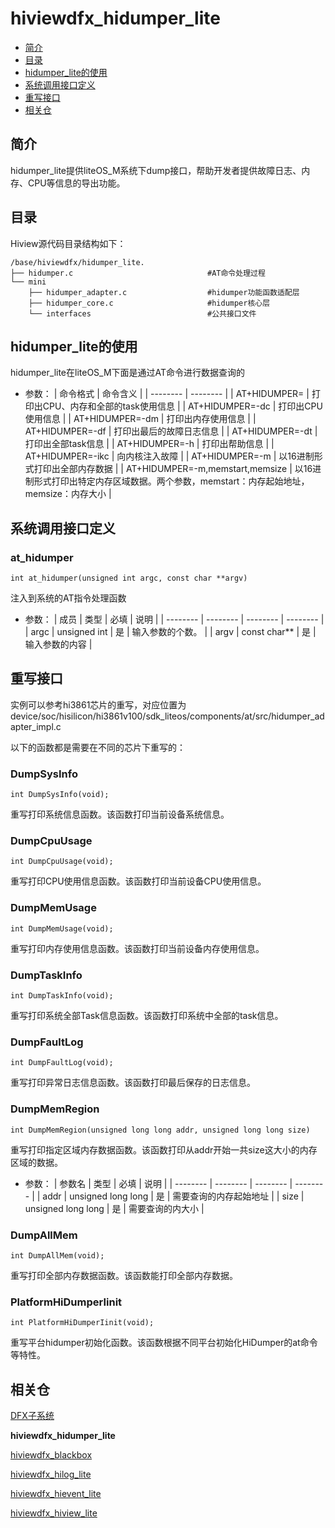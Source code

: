 # hiviewdfx_hidumper_lite

-   [简介](#简介)
-   [目录](#目录)
-   [hidumper_lite的使用](#hidumper_lite的使用)
-   [系统调用接口定义](#系统调用接口定义)
-   [重写接口](#重写接口)
-   [相关仓](#相关仓)

## 简介

hidumper_lite提供liteOS_M系统下dump接口，帮助开发者提供故障日志、内存、CPU等信息的导出功能。

## 目录

Hiview源代码目录结构如下：

```
/base/hiviewdfx/hidumper_lite.
├── hidumper.c                              #AT命令处理过程
└── mini
    ├── hidumper_adapter.c                  #hidumper功能函数适配层
    ├── hidumper_core.c                     #hidumper核心层
    └── interfaces                          #公共接口文件

```

## hidumper_lite的使用

hidumper_lite在liteOS_M下面是通过AT命令进行数据查询的

- 参数：
  | 命令格式 | 命令含义 |
  | -------- | -------- |
  | AT+HIDUMPER= | 打印出CPU、内存和全部的task使用信息 |
  | AT+HIDUMPER=-dc | 打印出CPU使用信息 |
  | AT+HIDUMPER=-dm | 打印出内存使用信息 |
  | AT+HIDUMPER=-df | 打印出最后的故障日志信息 |
  | AT+HIDUMPER=-dt | 打印出全部task信息 |
  | AT+HIDUMPER=-h | 打印出帮助信息 |
  | AT+HIDUMPER=-ikc | 向内核注入故障 |
  | AT+HIDUMPER=-m | 以16进制形式打印出全部内存数据 |
  | AT+HIDUMPER=-m,memstart,memsize | 以16进制形式打印出特定内存区域数据。两个参数，memstart：内存起始地址，memsize：内存大小 |

## 系统调用接口定义

### at_hidumper

```
int at_hidumper(unsigned int argc, const char **argv)
```

注入到系统的AT指令处理函数

- 参数：
  | 成员 | 类型 | 必填 | 说明 |
  | -------- | -------- | -------- | -------- |
  | argc | unsigned int | 是 | 输入参数的个数。 |
  | argv | const char** | 是 | 输入参数的内容 |


## 重写接口

实例可以参考hi3861芯片的重写，对应位置为device/soc/hisilicon/hi3861v100/sdk_liteos/components/at/src/hidumper_adapter_impl.c

以下的函数都是需要在不同的芯片下重写的：

### DumpSysInfo

```
int DumpSysInfo(void);
```

重写打印系统信息函数。该函数打印当前设备系统信息。

### DumpCpuUsage

```
int DumpCpuUsage(void);
```

重写打印CPU使用信息函数。该函数打印当前设备CPU使用信息。

### DumpMemUsage

```
int DumpMemUsage(void);
```

重写打印内存使用信息函数。该函数打印当前设备内存使用信息。

### DumpTaskInfo

```
int DumpTaskInfo(void);
```

重写打印系统全部Task信息函数。该函数打印系统中全部的task信息。

### DumpFaultLog

```
int DumpFaultLog(void);
```

重写打印异常日志信息函数。该函数打印最后保存的日志信息。

### DumpMemRegion

```
int DumpMemRegion(unsigned long long addr, unsigned long long size)
```

重写打印指定区域内存数据函数。该函数打印从addr开始一共size这大小的内存区域的数据。

- 参数：
  | 参数名 | 类型 | 必填 | 说明 |
  | -------- | -------- | -------- | -------- |
  | addr | unsigned long long | 是 | 需要查询的内存起始地址 |
  | size | unsigned long long | 是 | 需要查询的内大小 |

### DumpAllMem

```
int DumpAllMem(void); 
```

重写打印全部内存数据函数。该函数能打印全部内存数据。

### PlatformHiDumperIinit

```
int PlatformHiDumperIinit(void); 
```

重写平台hidumper初始化函数。该函数根据不同平台初始化HiDumper的at命令等特性。

## 相关仓

[DFX子系统](https://gitee.com/openharmony/docs/blob/master/zh-cn/readme/DFX%E5%AD%90%E7%B3%BB%E7%BB%9F.md)

**hiviewdfx\_hidumper\_lite**

[hiviewdfx\_blackbox](https://gitee.com/openharmony/hiviewdfx_blackbox/blob/master/README_zh.md)

[hiviewdfx\_hilog\_lite](https://gitee.com/openharmony/hiviewdfx_hilog_lite/blob/master/README_zh.md)

[hiviewdfx\_hievent\_lite](https://gitee.com/openharmony/hiviewdfx_hievent_lite/blob/master/README_zh.md)

[hiviewdfx\_hiview\_lite](https://gitee.com/openharmony/hiviewdfx_hiview_lite/blob/master/README_zh.md)
